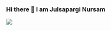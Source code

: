### Hi there 👋 I am Julsapargi Nursam

<a href="https://github.com/anuraghazra/github-readme-stats">
  <img align="center" src="https://github-readme-stats.vercel.app/api?username=Egi10&show_icons=true" />
</a>
